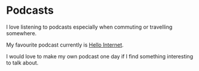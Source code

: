 # Podcasts

I love listening to podcasts especially when commuting or travelling somewhere.

My favourite podcast currently is [Hello Internet](http://www.hellointernet.fm).

I would love to make my own podcast one day if I find something interesting to talk about.